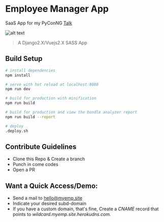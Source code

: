 # Employee Manager App
SaaS App for my PyConNG [Talk](http://bit.ly/django-multitenant)

![alt text](Emp_.jpg)

> A Django2.X/Vuejs2.X SASS App 

## Build Setup

``` bash
# install dependencies
npm install

# serve with hot reload at localhost:8080
npm run dev

# build for production with minification
npm run build

# build for production and view the bundle analyzer report
npm run build --report

# deploy
.deploy.sh
```

## Contribute Guidelines

- Clone this Repo & Create a branch
- Punch in come codes
- Open a PR

## Want a Quick Access/Demo:
- Send a mail to hello@myemp.site
- Indicate your desired subd-domain
- If you have a custom domain, that's fine, Create a *CNAME* record that points to *wildcard.myemp.site.herokudns.com.*
